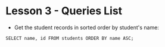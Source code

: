 # Lesson 3 - Queries List
* Get the student records in sorted order by student's name:
```mysql
SELECT name, id FROM students ORDER BY name ASC;
```
